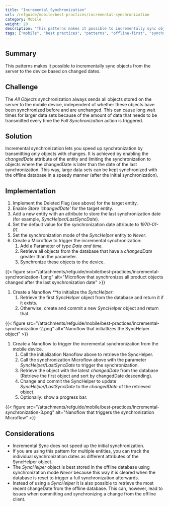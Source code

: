 ```yaml
---
title: "Incremental Synchronization"
url: /refguide/mobile/best-practices/incremental-synchronization
category: Mobile
weight: 20
description: "This patterns makes it possible to incrementally sync objects from the server to the device based on changed dates."
tags: ["mobile", "best practices", "patterns", "offline-first", "synchronization"]
---
```

## Summary

This patterns makes it possible to incrementally sync objects from the server to the device based on changed dates.

## Challenge

The *All Objects* synchronization always sends all objects stored on the server to the mobile device, independent of whether these objects have been synchronized before and are unchanged. This can cause long wait times for larger data sets because of the amount of data that needs to be transmitted every time the *Full Synchronization* action is triggered.

## Solution

Incremental synchronization lets you speed up synchronization by transmitting only objects with changes. It is achieved by enabling the *changedDate* attribute of the entity and limiting the synchronization to objects where the changedDate is later than the date of the last synchronization. This way, large data sets can be kept synchronized with the offline database in a speedy manner (after the initial synchronization).

## Implementation

1. Implement the Deleted Flag (see above) for the target entity.
2. Enable *Store ‘changedDate’* for the target entity.
3. Add a new entity with an attribute to store the last synchronization date (for example, *SyncHelper/LastSyncDate*).
4. Set the default value for the synchronization date attribute to *1970-01-01*.
5. Set the synchronization mode of the *SyncHelper* entity to *Never*.
6. Create a Microflow to trigger the incremental synchronization:
    1. Add a Parameter of type *Date and time.*
    2. Retrieve all objects from the database that have a *changedDate* greater than the parameter.
    3. Synchronize these objects to the device.

{{< figure src="/attachments/refguide/mobile/best-practices/incremental-synchronization-1.png" alt="Microflow that synchronizes all product objects changed after the last synchronization date" >}}

1. Create a Nanoflow **to initialize the *SyncHelper*:
    1. Retrieve the first *SyncHelper* object from the database and return it if it exists.
    2. Otherwise, create and commit a new *SyncHelper* object and return that.

{{< figure src="/attachments/refguide/mobile/best-practices/incremental-synchronization-2.png" alt="Nanoflow that initiatlizes the SyncHelper object" >}}

1. Create a Nanoflow to trigger the incremental synchronization from the mobile device.
    1. Call the initialization Nanoflow above to retrieve the SyncHelper.
    2. Call the synchronization Microflow above with the parameter *SyncHelper/LastSyncDate* to trigger the synchronization.
    3. Retrieve the object with the latest *changedDate* from the database (Retrieve the first object and sort by changedDate descending).
    4. Change and commit the SyncHelper to update *SyncHelper/LastSyncDate* to the *changedDate* of the retrieved object.
    5. Optionally: show a progress bar.

{{< figure src="/attachments/refguide/mobile/best-practices/incremental-synchronization-3.png" alt="Nanoflow that triggers the synchronization Microflow" >}}

## Considerations

- Incremental Sync does not speed up the initial synchronization.
- If you are using this pattern for multiple entities, you can track the individual synchronization dates as different attributes of the SyncHelper object.
- The *SyncHelper* object is best stored in the offline database using synchronization mode *Never* because this way it is cleared when the database is reset to trigger a full synchronization afterwards.
- Instead of using a *SyncHelper* it is also possible to retrieve the most recent changeDate from the offline database. This can, however, lead to issues when committing and synchronizing a change from the offline client.
